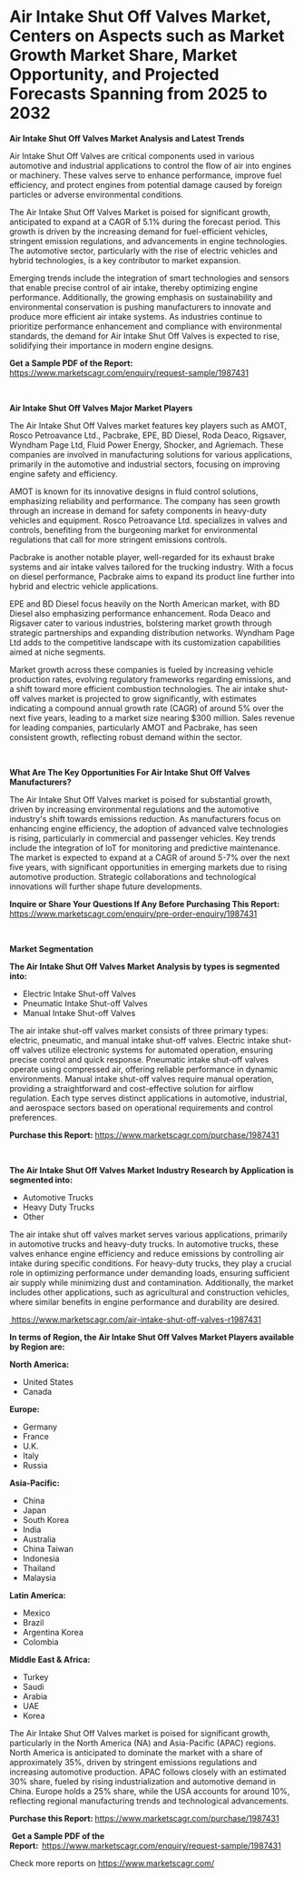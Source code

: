 <p><h1>Air Intake Shut Off Valves Market, Centers on Aspects such as Market Growth Market Share, Market Opportunity, and Projected Forecasts Spanning from 2025 to 2032</h1></p><p><strong>Air Intake Shut Off Valves Market Analysis and Latest Trends</strong></p>
<p><p>Air Intake Shut Off Valves are critical components used in various automotive and industrial applications to control the flow of air into engines or machinery. These valves serve to enhance performance, improve fuel efficiency, and protect engines from potential damage caused by foreign particles or adverse environmental conditions.</p><p>The Air Intake Shut Off Valves Market is poised for significant growth, anticipated to expand at a CAGR of 5.1% during the forecast period. This growth is driven by the increasing demand for fuel-efficient vehicles, stringent emission regulations, and advancements in engine technologies. The automotive sector, particularly with the rise of electric vehicles and hybrid technologies, is a key contributor to market expansion.</p><p>Emerging trends include the integration of smart technologies and sensors that enable precise control of air intake, thereby optimizing engine performance. Additionally, the growing emphasis on sustainability and environmental conservation is pushing manufacturers to innovate and produce more efficient air intake systems. As industries continue to prioritize performance enhancement and compliance with environmental standards, the demand for Air Intake Shut Off Valves is expected to rise, solidifying their importance in modern engine designs.</p></p>
<p><strong>Get a Sample PDF of the Report:&nbsp;</strong> <a href="https://www.marketscagr.com/enquiry/request-sample/1987431?utm_campaign=3228&utm_medium=2&utm_source=Github&utm_content=ia&utm_term=10042025&utm_id=air-intake-shut-off-valves">https://www.marketscagr.com/enquiry/request-sample/1987431</a></p>
<p>&nbsp;</p>
<p><strong>Air Intake Shut Off Valves Major Market Players</strong></p>
<p><p>The Air Intake Shut Off Valves market features key players such as AMOT, Rosco Petroavance Ltd., Pacbrake, EPE, BD Diesel, Roda Deaco, Rigsaver, Wyndham Page Ltd, Fluid Power Energy, Shocker, and Agriemach. These companies are involved in manufacturing solutions for various applications, primarily in the automotive and industrial sectors, focusing on improving engine safety and efficiency.</p><p>AMOT is known for its innovative designs in fluid control solutions, emphasizing reliability and performance. The company has seen growth through an increase in demand for safety components in heavy-duty vehicles and equipment. Rosco Petroavance Ltd. specializes in valves and controls, benefiting from the burgeoning market for environmental regulations that call for more stringent emissions controls.</p><p>Pacbrake is another notable player, well-regarded for its exhaust brake systems and air intake valves tailored for the trucking industry. With a focus on diesel performance, Pacbrake aims to expand its product line further into hybrid and electric vehicle applications.</p><p>EPE and BD Diesel focus heavily on the North American market, with BD Diesel also emphasizing performance enhancement. Roda Deaco and Rigsaver cater to various industries, bolstering market growth through strategic partnerships and expanding distribution networks. Wyndham Page Ltd adds to the competitive landscape with its customization capabilities aimed at niche segments.</p><p>Market growth across these companies is fueled by increasing vehicle production rates, evolving regulatory frameworks regarding emissions, and a shift toward more efficient combustion technologies. The air intake shut-off valves market is projected to grow significantly, with estimates indicating a compound annual growth rate (CAGR) of around 5% over the next five years, leading to a market size nearing $300 million. Sales revenue for leading companies, particularly AMOT and Pacbrake, has seen consistent growth, reflecting robust demand within the sector.</p></p>
<p>&nbsp;</p>
<p><strong>What Are The Key Opportunities For Air Intake Shut Off Valves Manufacturers?</strong></p>
<p><p>The Air Intake Shut Off Valves market is poised for substantial growth, driven by increasing environmental regulations and the automotive industry's shift towards emissions reduction. As manufacturers focus on enhancing engine efficiency, the adoption of advanced valve technologies is rising, particularly in commercial and passenger vehicles. Key trends include the integration of IoT for monitoring and predictive maintenance. The market is expected to expand at a CAGR of around 5-7% over the next five years, with significant opportunities in emerging markets due to rising automotive production. Strategic collaborations and technological innovations will further shape future developments.</p></p>
<p><strong>Inquire or Share Your Questions If Any Before Purchasing This Report:</strong> <a href="https://www.marketscagr.com/enquiry/pre-order-enquiry/1987431?utm_campaign=3228&utm_medium=2&utm_source=Github&utm_content=ia&utm_term=10042025&utm_id=air-intake-shut-off-valves">https://www.marketscagr.com/enquiry/pre-order-enquiry/1987431</a></p>
<p>&nbsp;</p>
<p><strong>Market Segmentation</strong></p>
<p><strong>The Air Intake Shut Off Valves Market Analysis by types is segmented into:</strong></p>
<p><ul><li>Electric Intake Shut-off Valves</li><li>Pneumatic Intake Shut-off Valves</li><li>Manual Intake Shut-off Valves</li></ul></p>
<p><p>The air intake shut-off valves market consists of three primary types: electric, pneumatic, and manual intake shut-off valves. Electric intake shut-off valves utilize electronic systems for automated operation, ensuring precise control and quick response. Pneumatic intake shut-off valves operate using compressed air, offering reliable performance in dynamic environments. Manual intake shut-off valves require manual operation, providing a straightforward and cost-effective solution for airflow regulation. Each type serves distinct applications in automotive, industrial, and aerospace sectors based on operational requirements and control preferences.</p></p>
<p><strong>Purchase this Report:&nbsp;</strong><a href="https://www.marketscagr.com/purchase/1987431?utm_campaign=3228&utm_medium=2&utm_source=Github&utm_content=ia&utm_term=10042025&utm_id=air-intake-shut-off-valves">https://www.marketscagr.com/purchase/1987431</a></p>
<p>&nbsp;</p>
<p><strong>The Air Intake Shut Off Valves Market Industry Research by Application is segmented into:</strong></p>
<p><ul><li>Automotive Trucks</li><li>Heavy Duty Trucks</li><li>Other</li></ul></p>
<p><p>The air intake shut off valves market serves various applications, primarily in automotive trucks and heavy-duty trucks. In automotive trucks, these valves enhance engine efficiency and reduce emissions by controlling air intake during specific conditions. For heavy-duty trucks, they play a crucial role in optimizing performance under demanding loads, ensuring sufficient air supply while minimizing dust and contamination. Additionally, the market includes other applications, such as agricultural and construction vehicles, where similar benefits in engine performance and durability are desired.</p></p>
<p><a href="https://www.marketscagr.com/air-intake-shut-off-valves-r1987431?utm_campaign=3228&utm_medium=2&utm_source=Github&utm_content=ia&utm_term=10042025&utm_id=air-intake-shut-off-valves">&nbsp;https://www.marketscagr.com/air-intake-shut-off-valves-r1987431</a></p>
<p><strong>In terms of Region, the Air Intake Shut Off Valves Market Players available by Region are:</strong></p>
<p>
    <p> <strong> North America: </strong>
        <ul>
            <li>United States</li>
            <li>Canada</li>
        </ul>
        </p> 
    <p> <strong> Europe: </strong>
        <ul>
            <li>Germany</li>
            <li>France</li>
            <li>U.K.</li>
            <li>Italy</li>
            <li>Russia</li>
        </ul>
        </p> 
    <p> <strong> Asia-Pacific: </strong>
        <ul>
            <li>China</li>
            <li>Japan</li>
            <li>South Korea</li>
            <li>India</li>
            <li>Australia</li>
            <li>China Taiwan</li>
            <li>Indonesia</li>
            <li>Thailand</li>
            <li>Malaysia</li>
        </ul>
        </p> 
    <p> <strong> Latin America: </strong>
        <ul>
            <li>Mexico</li>
            <li>Brazil</li>
            <li>Argentina Korea</li>
            <li>Colombia</li>
        </ul>
        </p> 
    <p> <strong> Middle East & Africa: </strong>
        <ul>
            <li>Turkey</li>
            <li>Saudi</li>
            <li>Arabia</li>
            <li>UAE</li>
            <li>Korea</li>
        </ul>
    </p>
    </p>
<p><p>The Air Intake Shut Off Valves market is poised for significant growth, particularly in the North America (NA) and Asia-Pacific (APAC) regions. North America is anticipated to dominate the market with a share of approximately 35%, driven by stringent emissions regulations and increasing automotive production. APAC follows closely with an estimated 30% share, fueled by rising industrialization and automotive demand in China. Europe holds a 25% share, while the USA accounts for around 10%, reflecting regional manufacturing trends and technological advancements.</p></p>
<p><strong>Purchase this Report: </strong><a href="https://www.marketscagr.com/purchase/1987431?utm_campaign=3228&utm_medium=2&utm_source=Github&utm_content=ia&utm_term=10042025&utm_id=air-intake-shut-off-valves">https://www.marketscagr.com/purchase/1987431</a></p>
<p>&nbsp;<strong>Get a Sample PDF of the Report:&nbsp;&nbsp;</strong><a href="https://www.marketscagr.com/enquiry/request-sample/1987431?utm_campaign=3228&utm_medium=2&utm_source=Github&utm_content=ia&utm_term=10042025&utm_id=air-intake-shut-off-valves">https://www.marketscagr.com/enquiry/request-sample/1987431</a></p>
<p><strong></strong></p>
<p>Check more reports on <a href="https://www.marketscagr.com/?utm_campaign=3228&utm_medium=2&utm_source=Github&utm_content=ia&utm_term=10042025&utm_id=air-intake-shut-off-valves">https://www.marketscagr.com/</a></p>